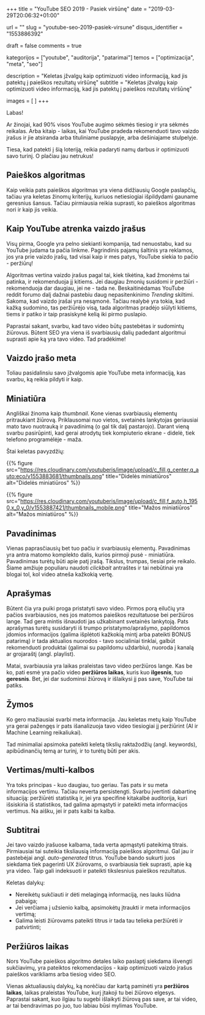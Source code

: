 +++
title               = "YouTube SEO 2019 - Pasiek viršūnę"
date                = "2019-03-29T20:06:32+01:00"

url                 = ""
slug                = "youtube-seo-2019-pasiek-virsune"
disqus_identifier   = "1553886392"

draft               = false
comments            = true

kategorijos         = ["youtube", "auditorija", "patarimai"]
temos               = ["optimizacija", "meta", "seo"]

description         = "Keletas įžvalgų kaip optimizuoti video informaciją, kad jis patektų į paieškos rezultatų viršūnę"
subtitle            = "Keletas įžvalgų kaip optimizuoti video informaciją, kad jis patektų į paieškos rezultatų viršūnę"

images              = [
]
+++

Labas!

Ar žinojai, kad 90% visos YouTube augimo sėkmės tiesiog ir yra sėkmės reikalas. Arba kitaip - laikas, kai YouTube pradeda rekomenduoti tavo vaizdo įrašus ir jie atsiranda arba tituliniame puslapyje, arba dešiniajame stulpelyje.

Tiesa, kad patekti į šią loteriją, reikia padaryti namų darbus ir optimizuoti savo turinį. O plačiau jau netrukus!

## Paieškos algoritmas

Kaip veikia pats paieškos algoritmas yra viena didžiausių Google paslapčių, tačiau yra keletas žinomų kriterijų, kuriuos netiesiogiai išpildydami gauname geresnius šansus. Tačiau pirmiausia reikia suprasti, ko paieškos algoritmas nori ir kaip jis veikia.

## Kaip YouTube atrenka vaizdo įrašus

Visų pirma, Google yra pelno siekianti kompanija, tad nenuostabu, kad su YouTube judama ta pačia linkme. Pagrindinis pajamų šaltinis yra reklamos, jos yra prie vaizdo įrašų, tad visai kaip ir mes patys, YouTube siekia to pačio - peržiūrų!

Algoritmas vertina vaizdo įrašus pagal tai, kiek tikėtina, kad žmonėms tai patinka, ir rekomenduoja jį kitiems. Jei daugiau žmonių susidomi ir peržiūri - rekomenduoja dar daugiau, jei ne - tada ne. Beskaitinėdamas YouTube reddit forumo dalį dažnai pastebiu daug nepasitenkinimo _Trending_ skiltimi. Sakoma, kad vaizdo įrašai yra nesąmonė. Tačiau realybė yra tokia, kad kažką sudomino, tas peržiūrėjo visą, tada algoritmas pradėjo siūlyti kitiems, tiems ir patiko ir taip prasiskynė kelią iki pirmo puslapio.

Paprastai sakant, svarbu, kad tavo video būtų pastebėtas ir sudomintų žiūrovus. Būtent SEO yra viena iš svarbiausių dalių padedant algoritmui suprasti apie ką yra tavo video. Tad pradėkime!

## Vaizdo įrašo meta

Toliau pasidalinsiu savo įžvalgomis apie YouTube meta informaciją, kas svarbu, ką reikia pildyti ir kaip.

## Miniatiūra

Angliškai žinoma kaip _thumbnail_. Kone vienas svarbiausių elementų pritraukiant žiūrovą. Priklausomai nuo vietos, svetainės lankytojas geriausiai mato tavo nuotrauką ir pavadinimą (o gal tik dalį pastarojo). Darant vieną svarbu pasirūpinti, kad gerai atrodytų tiek kompiuterio ekrane - didelė, tiek telefono programėlėje - maža.

Štai keletas pavyzdžių:

{{% figure
src="https://res.cloudinary.com/youtuberis/image/upload/c_fill,g_center,q_auto:eco/v1553883681/thumbnails.png"
title="Didelės miniatiūros" alt="Didelės miniatiūros" %}}

{{% figure
src="https://res.cloudinary.com/youtuberis/image/upload/c_fill,f_auto,h_1950,x_0,y_0/v1553887421/thumbnails_mobile.png"
title="Mažos miniatiūros" alt="Mažos miniatiūros" %}}

## Pavadinimas

Vienas paprasčiausių bet tuo pačiu ir svarbiausių elementų. Pavadinimas yra antra matomo komplekto dalis, kurios pirmoji pusė - miniatiūra. Pavadinimas turėtų būti apie patį įrašą. Tikslus, trumpas, tiesiai prie reikalo. Šiame amžiuje populiaru naudoti _clickbait_ antraštes ir tai nebūtinai yra blogai tol, kol video atneša kažkokią vertę.

## Aprašymas

Būtent čia yra puiki proga pristatyti savo video. Pirmos porą eilučių yra pačios svarbiausios, nes jos matomos paieškos rezultatuose bei peržiūros lange. Tad gera mintis išnaudoti jas užkabinant svetainės lankytoją. Pats aprašymas turėtų susidaryti iš trumpo pristatymo/aprašymo, papildomos įdomios informacijos (galima išplėtoti kažkokią mintį arba pateikti BONUS patarimą) ir tada aktualios nuorodos - tavo socialiniai tinklai, galbūt rekomenduoti produktai (galimai su papildomu uždarbiu), nuoroda į kanalą ar grojaraštį (angl. playlist).

Matai, svarbiausia yra laikas praleistas tavo video peržiūros lange. Kas be ko, pati esmė yra pačio video **peržiūros laikas**, kuris kuo **ilgesnis**, tuo **geresnis**. Bet, jei dar sudominsi žiūrovą ir išlaikysi jį pas save, YouTube tai patiks.

## Žymos

Ko gero mažiausiai svarbi meta informacija. Jau keletas metų kaip YouTube yra gerai pažengęs ir pats išanalizuoja tavo video tiesiogiai jį peržiūrint (AI ir Machine Learning reikaliukai).

Tad minimaliai apsimoka pateikti keletą tikslių raktažodžių (angl. keywords), apibūdinančių temą ar turinį, ir to turėtų būti per akis.

## Vertimas/multi-kalbos

Yra toks principas - kuo daugiau, tuo geriau. Tas pats ir su meta informacijos vertimu. Tačiau neverta persistengti. Svarbu įvertinti dabartinę situaciją: peržiūrėti statistiką ir, jei yra specifinė kitakalbė auditorija, kuri išsiskiria iš statistikos, tad galima apmąstyti ir pateikti meta informacijos vertimus. Na aišku, jei ir pats kalbi ta kalba.

## Subtitrai

Jei tavo vaizdo įrašuose kalbama, tada verta apmąstyti pateikimą titrais. Pirmiausiai tai suteikia tiksliausią informaciją paieškos algoritmui. Gal jau ir pastebėjai angl. _auto-generated_ titrus. YouTube bando sukurti juos siekdama tiek pagerinti UX žiūrovams, o svarbiausia tiek suprasti, apie ką yra video. Taip gali indeksuoti ir pateikti tikslesnius paieškos rezultatus.

Keletas dalykų:

- Nereikėtų sukčiauti ir dėti melagingą informaciją, nes lauks liūdna pabaiga;
- Jei verčiama į užsienio kalbą, apsimokėtų įtraukti ir meta informacijos vertimą;
- Galima leisti žiūrovams pateikti titrus ir tada tau telieka peržiūrėti ir patvirtinti;

## Peržiūros laikas

Nors YouTube paieškos algoritmo detales laiko paslaptį siekdama išvengti sukčiavimų, yra pateiktos rekomendacijos - kaip optimizuoti vaizdo įrašus paieškos varikliams arba tiesiog video SEO.

Vienas aktualiausių dalykų, ką norėčiau dar kartą paminėti yra **peržiūros laikas**, laikas praleistas YouTube, kurį įtakoji tu bei žiūrovo elgesys. Paprastai sakant, kuo ilgiau tu sugebi išlaikyti žiūrovą pas save, ar tai video, ar tai bendravimas po juo, tuo labiau būsi mylimas YouTube.
